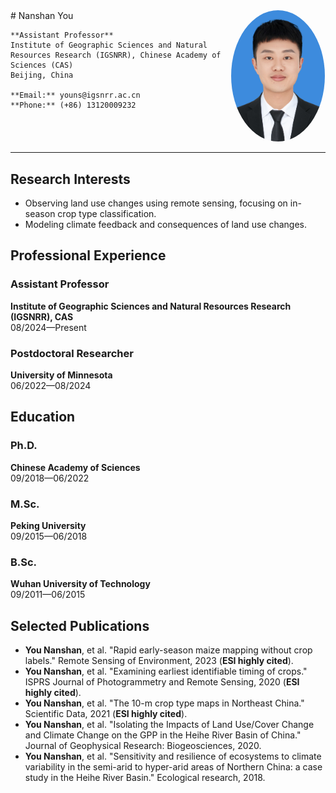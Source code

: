 <div style="overflow: hidden;">

  <div style="float: left; width: 70%;">
    # Nanshan You

    **Assistant Professor**  
    Institute of Geographic Sciences and Natural Resources Research (IGSNRR), Chinese Academy of Sciences (CAS)  
    Beijing, China  

    **Email:** youns@igsnrr.ac.cn  
    **Phone:** (+86) 13120009232  
  </div>

  <div style="float: right; width: 30%;">
    <img src="profile.jpg" alt="Nanshan You" style="width: 150px; border-radius: 50%;">
  </div>

</div>

---

## Research Interests
- Observing land use changes using remote sensing, focusing on in-season crop type classification.
- Modeling climate feedback and consequences of land use changes.

## Professional Experience
### Assistant Professor
**Institute of Geographic Sciences and Natural Resources Research (IGSNRR), CAS**  
08/2024—Present

### Postdoctoral Researcher  
**University of Minnesota**  
06/2022—08/2024  

## Education
### Ph.D. 
**Chinese Academy of Sciences**  
09/2018—06/2022
### M.Sc.
**Peking University**  
09/2015—06/2018
### B.Sc.
**Wuhan University of Technology**  
09/2011—06/2015

## Selected Publications
- **You Nanshan**, et al. "Rapid early-season maize mapping without crop labels." Remote Sensing of Environment, 2023 (**ESI highly cited**).
- **You Nanshan**, et al. "Examining earliest identifiable timing of crops." ISPRS Journal of Photogrammetry and Remote Sensing, 2020 (**ESI highly cited**).
- **You Nanshan**, et al. "The 10-m crop type maps in Northeast China." Scientific Data, 2021 (**ESI highly cited**).
- **You Nanshan**, et al. "Isolating the Impacts of Land Use/Cover Change and Climate Change on the GPP in the Heihe River Basin of China." Journal of Geophysical Research: Biogeosciences, 2020.
- **You Nanshan**, et al. "Sensitivity and resilience of ecosystems to climate variability in the semi-arid to hyper-arid areas of Northern China: a case study in the Heihe River Basin." Ecological research, 2018.
